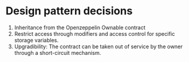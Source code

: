 # Design pattern decisions
1) Inheritance from the Openzeppelin Ownable contract
2) Restrict access through modifiers and access control for specific storage variables.
3) Upgradibility: The contract can be taken out of service by the owner through a short-circuit mechanism.
